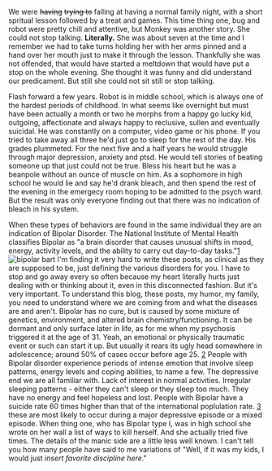 We were ~~having~~ ~~trying to~~ failing at having a normal family night, with a short spritual lesson followed by a treat and games. This time thing one, bug and robot were pretty chill and attentive, but Monkey was another story. She could not stop talking. **Literally.** She was about seven at the time and I remember we had to take turns holding her with her arms pinned and a hand over her mouth just to make it through the lesson. Thankfully she was not offended, that would have started a meltdown that would have put a stop on the whole evening. She thought it was funny and did understand our predicament. But still she could not sit still or stop talking.

Flash forward a few years. Robot is in middle school, which is always one of the hardest periods of childhood. In what seems like overnight but must have been actually a month or two he morphs from a happy go lucky kid, outgoing, affectionate and always happy to reclusive, sullen and eventually suicidal. He was constantly on a computer, video game or his phone. If you tried to take away all three he'd just go to sleep for the rest of the day. His grades plummeted. For the next five and a half years he would struggle through major depression, anxiety and ptsd. He would tell stories of beating someone up that just could not be true. Bless his heart but he was a beanpole without an ounce of muscle on him. As a sophomore in high school he would lie and say he'd drank bleach, and then spend the rest of the evening in the emergecy room hoping to be admitted to the psych ward. But the result was only everyone finding out that there was no indication of bleach in his system.

When these types of behaviors are found in the same individual they are an indication of Bipolar Disorder. The National Institute of Mental Health classifies Bipolar as "a brain disorder that causes unusual shifts in mood, energy, activity levels, and the ability to carry out day-to-day tasks."[1](https://www.nimh.nih.gov/health/topics/bipolar-disorder/index.shtml) 
![bipolar bart](https://i.redd.it/81d0sjyfd5h11.jpg)
I'm finding it very hard to write these posts, as clinical as they are supposed to be, just defining the various disorders for you. I have to stop and go away every so often because my heart literally hurts just dealing with or thinking about it, even in this disconnected fashion. But it's very important. To understand this blog, these posts, my humor, my family, you need to understand where we are coming from and what the diseases are and aren't. 
Bipolar has no cure, but is caused by some mixture of genetics, environment, and altered brain chemistry/functioning. It can be dormant and only surface later in life, as for me when my psychosis triggered it at the age of 31. Yeah, an emotional or physically traumatic event or such can start it up.  But usually it rears its ugly head somewhere in adolescence; around 50% of cases occur before age 25. [2](https://health.usnews.com/health-news/patient-advice/articles/2015/01/15/bipolar-disorder-what-you-need-to-know) People with Bipolar disorder experience periods of intense emotion that involve sleep patterns, energy levels and coping abilities, to name a few. The depressive end we are all familiar with. Lack of interest in normal activities. Irregular sleeping patterns - either they can't sleep or they sleep too much. They have no energy and feel hopeless and lost. People with Bipolar have a suicide rate 60 times higher than that of the international poplulation rate. [3](https://www.ncbi.nlm.nih.gov/pubmed/16816785) these are most likely to occur during a major depressive episode or a mixed episode. When thing one, who has Bipolar type I, was in high school she wrote on her wall a list of ways to kill herself. And she actually tried five times. 
The details of the manic side are a little less well known.
I can't tell you how many people have said to me variations of "Well, if it was my kids, I would just  *insert favorite discipline here*."
